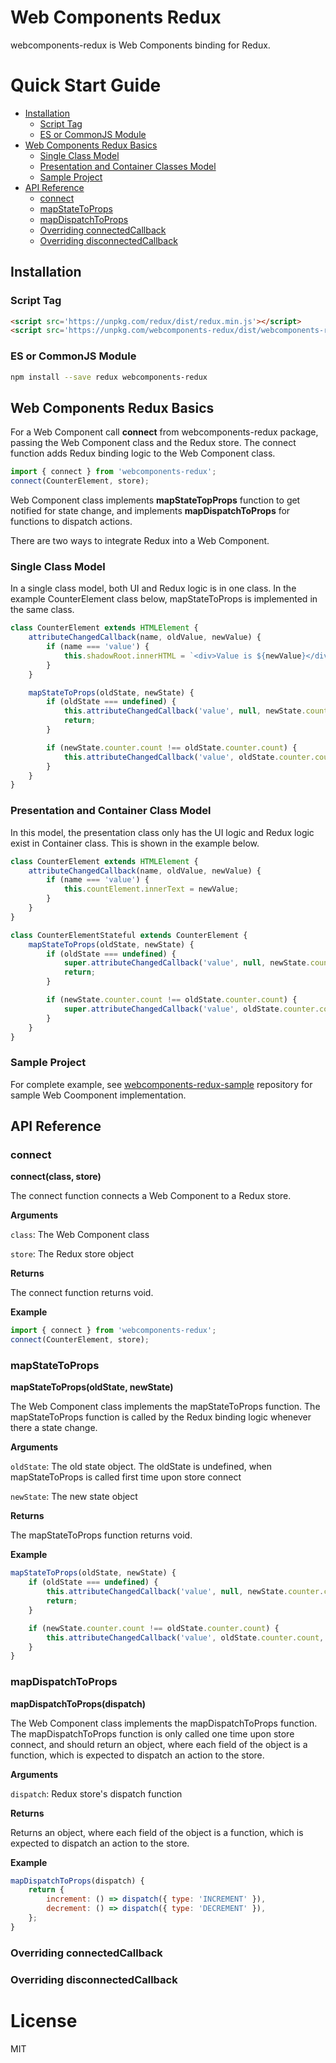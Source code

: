 # Web Components Redux
webcomponents-redux is Web Components binding for Redux.

# Quick Start Guide
- [Installation](#installation)
  - [Script Tag](#script-tag)
  - [ES or CommonJS Module](#es-or-commonJS-module)
- [Web Components Redux Basics](#web-components-redux-basics)
  - [Single Class Model](#single-class-model)
  - [Presentation and Container Classes Model](#presentation-and-container-classes-model)
  - [Sample Project](#sample-project)
- [API Reference](#api-reference)
  - [connect](#connect)
  - [mapStateToProps](#mapStateToProps)
  - [mapDispatchToProps](#mapDispatchToProps)
  - [Overriding connectedCallback](#overriding-connectedCallback)
  - [Overriding disconnectedCallback](#overriding-disconnectedCallback)

## Installation
### Script Tag

```html
<script src='https://unpkg.com/redux/dist/redux.min.js'></script>
<script src='https://unpkg.com/webcomponents-redux/dist/webcomponents-redux.min.js'></script>
```

### ES or CommonJS Module
```sh
npm install --save redux webcomponents-redux
```

## Web Components Redux Basics
For a Web Component call **connect** from webcomponents-redux package, passing the Web Component class and the Redux store. The connect function adds Redux binding logic to the Web Component class.

```javascript
import { connect } from 'webcomponents-redux';
connect(CounterElement, store);
```
Web Component class implements **mapStateTopProps** function to get notified for state change, and implements **mapDispatchToProps** for functions to dispatch actions.

There are two ways to integrate Redux into a Web Component.

### Single Class Model
In a single class model, both UI and Redux logic is in one class. In the example CounterElement class below, mapStateToProps is implemented in the same class.

```javascript
class CounterElement extends HTMLElement {
    attributeChangedCallback(name, oldValue, newValue) {
        if (name === 'value') {
            this.shadowRoot.innerHTML = `<div>Value is ${newValue}</div>`;
        }
    }

    mapStateToProps(oldState, newState) {
        if (oldState === undefined) {
            this.attributeChangedCallback('value', null, newState.counter.count);
            return;
        }

        if (newState.counter.count !== oldState.counter.count) {
            this.attributeChangedCallback('value', oldState.counter.count, newState.counter.count);
        }
    }
}
```

### Presentation and Container Class Model
In this model, the presentation class only has the UI logic and Redux logic exist in Container class. This is shown in the example below.

```javascript
class CounterElement extends HTMLElement {
    attributeChangedCallback(name, oldValue, newValue) {
        if (name === 'value') {
            this.countElement.innerText = newValue;
        }
    }
}

class CounterElementStateful extends CounterElement {
    mapStateToProps(oldState, newState) {
        if (oldState === undefined) {
            super.attributeChangedCallback('value', null, newState.counter.count);
            return;
        }

        if (newState.counter.count !== oldState.counter.count) {
            super.attributeChangedCallback('value', oldState.counter.count, newState.counter.count);
        }
    }
}
```
### Sample Project
For complete example, see [webcomponents-redux-sample](https://github.com/sheeshpaul/webcomponents-redux-sample) repository for sample Web Coomponent implementation.

## API Reference

### connect

**connect(class, store)**

The connect function connects a Web Component to a Redux store.

**Arguments**

`class`: The Web Component class

`store`: The Redux store object

**Returns**

The connect function returns void.

**Example**

```javascript
import { connect } from 'webcomponents-redux';
connect(CounterElement, store);
```

### mapStateToProps

**mapStateToProps(oldState, newState)**

The Web Component class implements the mapStateToProps function. The mapStateToProps function is called by the Redux binding logic whenever there a state change.

**Arguments**

`oldState`: The old state object. The oldState is undefined, when mapStateToProps is called first time upon store connect

`newState`: The new state object

**Returns**

The mapStateToProps function returns void.

**Example**

```javascript
mapStateToProps(oldState, newState) {
    if (oldState === undefined) {
        this.attributeChangedCallback('value', null, newState.counter.count);
        return;
    }

    if (newState.counter.count !== oldState.counter.count) {
        this.attributeChangedCallback('value', oldState.counter.count, newState.counter.count);
    }
}
```

### mapDispatchToProps

**mapDispatchToProps(dispatch)**

The Web Component class implements the mapDispatchToProps function. The mapDispatchToProps function is only called one time upon store connect, and should return an object, where each field of the object is a function, which is expected to dispatch an action to the store.

**Arguments**

`dispatch`: Redux store's dispatch function

**Returns**

Returns an object, where each field of the object is a function, which is expected to dispatch an action to the store.

**Example**

```javascript
mapDispatchToProps(dispatch) {
    return {
        increment: () => dispatch({ type: 'INCREMENT' }),
        decrement: () => dispatch({ type: 'DECREMENT' }),
    };
}
```

### Overriding connectedCallback


### Overriding disconnectedCallback

# License
MIT